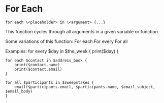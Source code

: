 # For Each

	for each \<placeholder> in \<argument> {...}

This function cycles through all arguments in a given variable or function.

Some variations of this function:
	For each
	For every
	For all

Examples:
	for every $day in $the_week {
		print($day)
	}
	
	for each $contact in $address_book {
		print($contact.name)
		print($contact.email)
	}
	
	for all $participants in $sweepstakes {
		email($participants.email, $participants.name, $email_subject, $email_body)
	}